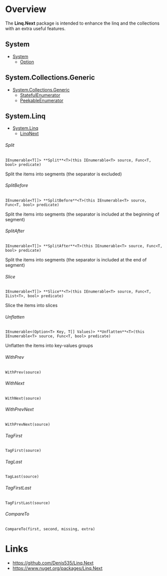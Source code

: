 ﻿# Overview

The **Linq.Next** package is intended to enhance the linq and the collections with an extra useful features.

## System
- [System](https://github.com/Denis535/Linq.Next/tree/master/Linq.Next/System)
  - [Option](https://github.com/Denis535/Linq.Next/blob/master/Linq.Next/System/Option.cs)

## System.Collections.Generic
- [System.Collections.Generic](https://github.com/Denis535/Linq.Next/tree/master/Linq.Next/System.Collections.Generic)
  - [StatefulEnumerator](https://github.com/Denis535/Linq.Next/tree/master/Linq.Next/System.Collections.Generic/StatefulEnumerator.cs)
  - [PeekableEnumerator](https://github.com/Denis535/Linq.Next/tree/master/Linq.Next/System.Collections.Generic/PeekableEnumerator.cs)

## System.Linq
- [System.Linq](https://github.com/Denis535/Linq.Next/blob/master/Linq.Next/System.Linq/)
  - [LinqNext](https://github.com/Denis535/Linq.Next/blob/master/Linq.Next/System.Linq/LinqNext.cs)

###### Split
```IEnumerable<T[]> **Split**<T>(this IEnumerable<T> source, Func<T, bool> predicate)```

Split the items into segments (the separator is excluded)

###### SplitBefore
```IEnumerable<T[]> **SplitBefore**<T>(this IEnumerable<T> source, Func<T, bool> predicate)```

Split the items into segments (the separator is included at the beginning of segment)

###### SplitAfter
```IEnumerable<T[]> **SplitAfter**<T>(this IEnumerable<T> source, Func<T, bool> predicate)```

Split the items into segments (the separator is included at the end of segment)

###### Slice
```IEnumerable<T[]> **Slice**<T>(this IEnumerable<T> source, Func<T, IList<T>, bool> predicate)```

Slice the items into slices

###### Unflatten
```IEnumerable<(Option<T> Key, T[] Values)> **Unflatten**<T>(this IEnumerable<T> source, Func<T, bool> predicate)```

Unflatten the items into key-values groups

###### WithPrev
```WithPrev(source)```

###### WithNext
```WithNext(source)```

###### WithPrevNext
```WithPrevNext(source)```

###### TagFirst
```TagFirst(source)```

###### TagLast
```TagLast(source)```

###### TagFirstLast
```TagFirstLast(source)```

###### CompareTo
```CompareTo(first, second, missing, extra)```

# Links
- https://github.com/Denis535/Linq.Next
- https://www.nuget.org/packages/Linq.Next